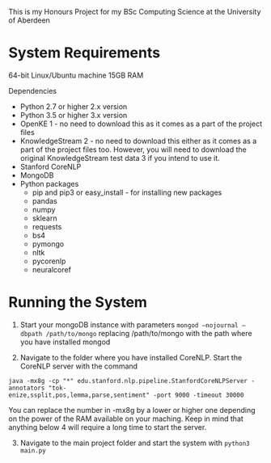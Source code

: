 This is my Honours Project for my BSc Computing Science at the University of Aberdeen

# System Requirements

64-bit Linux/Ubuntu machine
15GB RAM

Dependencies

* Python 2.7 or higher 2.x version
* Python 3.5 or higher 3.x version
* OpenKE 1 - no need to download this as it comes as a part of the project files
* KnowledgeStream 2 - no need to download this either as it comes as a part of the project files
too. However, you will need to download the original KnowledgeStream test data 3 if you
intend to use it.
* Stanford CoreNLP
* MongoDB
* Python packages
	* pip and pip3 or easy_install - for installing new packages
	* pandas
	* numpy
	* sklearn
	* requests
	*  bs4
	* pymongo
	* nltk
	* pycorenlp
	* neuralcoref

# Running the System

1. Start your mongoDB instance with parameters `mongod –nojournal –dbpath /path/to/mongo`
replacing /path/to/mongo with the path where you have installed mongod

2. Navigate to the folder where you have installed CoreNLP. Start the CoreNLP server with
the command
```
java -mx8g -cp "*" edu.stanford.nlp.pipeline.StanfordCoreNLPServer -annotators "tok-
enize,ssplit,pos,lemma,parse,sentiment" -port 9000 -timeout 30000
```

You can replace the number in -mx8g by a lower or higher one depending on the power
of the RAM available on your maching. Keep in mind that anything below 4 will require
a long time to start the server.

3. Navigate to the main project folder and start the system with `python3 main.py`
